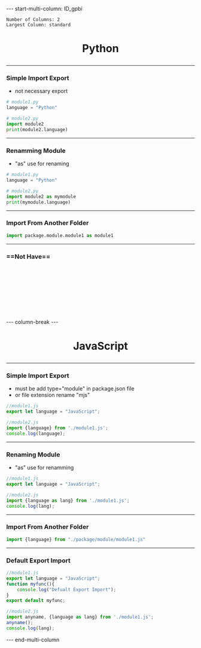 

--- start-multi-column: ID_gpbi
```column-settings
Number of Columns: 2
Largest Column: standard
```

# <p align="center">Python</p>
---
### Simple Import Export
- not necessary export
```python
# module1.py
language = "Python"

# module2.py
import module2
print(module2.language)

```

---
### Renamming Module
- "as" use for renaming
```python
# module1.py
language = "Python"

# module2.py
import module2 as mymodule
print(mymodule.language)
```

---
### Import From Another Folder
```python
import package.module.module1 as module1
```

---
### ==Not Have==
```python











```
--- column-break ---

# <p align="center">JavaScript</p>

---
### Simple Import Export
- must be add type="module" in package.json file
- or file extension rename "mjs"

```javascript
//module1.js
export let language = "JavaScript";

//module2.js
import {language} from './module1.js';
console.log(language);
```

---
### Renaming Module
- "as" use for renamming
```javascript
//module1.js
export let language = "JavaScript";

//module2.js
import {language as lang} from './module1.js';
console.log(lang);
```

---
### Import From Another Folder
```javascript
import {language} from "./package/module/module1.js"
```

---
### Default Export Import
```javascript
//module1.js
export let language = "JavaScript";
function myfunc(){
	console.log("Defualt Export Import");
}
export default myfunc;

//module2.js
import anyname, {language as lang} from './module1.js';
anyname();
console.log(lang);
```


--- end-multi-column

